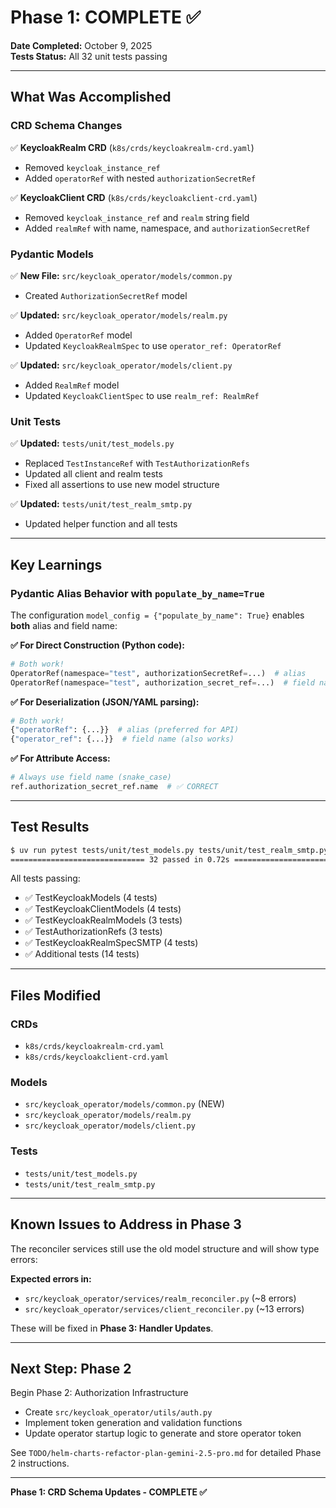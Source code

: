 # Phase 1: COMPLETE ✅

**Date Completed:** October 9, 2025  
**Tests Status:** All 32 unit tests passing

---

## What Was Accomplished

### CRD Schema Changes
✅ **KeycloakRealm CRD** (`k8s/crds/keycloakrealm-crd.yaml`)
- Removed `keycloak_instance_ref`
- Added `operatorRef` with nested `authorizationSecretRef`

✅ **KeycloakClient CRD** (`k8s/crds/keycloakclient-crd.yaml`)
- Removed `keycloak_instance_ref` and `realm` string field
- Added `realmRef` with name, namespace, and `authorizationSecretRef`

### Pydantic Models
✅ **New File:** `src/keycloak_operator/models/common.py`
- Created `AuthorizationSecretRef` model

✅ **Updated:** `src/keycloak_operator/models/realm.py`
- Added `OperatorRef` model
- Updated `KeycloakRealmSpec` to use `operator_ref: OperatorRef`

✅ **Updated:** `src/keycloak_operator/models/client.py`
- Added `RealmRef` model
- Updated `KeycloakClientSpec` to use `realm_ref: RealmRef`

### Unit Tests
✅ **Updated:** `tests/unit/test_models.py`
- Replaced `TestInstanceRef` with `TestAuthorizationRefs`
- Updated all client and realm tests
- Fixed all assertions to use new model structure

✅ **Updated:** `tests/unit/test_realm_smtp.py`
- Updated helper function and all tests

---

## Key Learnings

### Pydantic Alias Behavior with `populate_by_name=True`

The configuration `model_config = {"populate_by_name": True}` enables **both** alias and field name:

**✅ For Direct Construction (Python code):**
```python
# Both work!
OperatorRef(namespace="test", authorizationSecretRef=...)  # alias
OperatorRef(namespace="test", authorization_secret_ref=...)  # field name
```

**✅ For Deserialization (JSON/YAML parsing):**
```python
# Both work!
{"operatorRef": {...}}  # alias (preferred for API)
{"operator_ref": {...}}  # field name (also works)
```

**✅ For Attribute Access:**
```python
# Always use field name (snake_case)
ref.authorization_secret_ref.name  # ✅ CORRECT
```

---

## Test Results

```bash
$ uv run pytest tests/unit/test_models.py tests/unit/test_realm_smtp.py -v
============================== 32 passed in 0.72s ==============================
```

All tests passing:
- ✅ TestKeycloakModels (4 tests)
- ✅ TestKeycloakClientModels (4 tests)
- ✅ TestKeycloakRealmModels (3 tests)
- ✅ TestAuthorizationRefs (3 tests)
- ✅ TestKeycloakRealmSpecSMTP (4 tests)
- ✅ Additional tests (14 tests)

---

## Files Modified

### CRDs
- `k8s/crds/keycloakrealm-crd.yaml`
- `k8s/crds/keycloakclient-crd.yaml`

### Models
- `src/keycloak_operator/models/common.py` (NEW)
- `src/keycloak_operator/models/realm.py`
- `src/keycloak_operator/models/client.py`

### Tests
- `tests/unit/test_models.py`
- `tests/unit/test_realm_smtp.py`

---

## Known Issues to Address in Phase 3

The reconciler services still use the old model structure and will show type errors:

**Expected errors in:**
- `src/keycloak_operator/services/realm_reconciler.py` (~8 errors)
- `src/keycloak_operator/services/client_reconciler.py` (~13 errors)

These will be fixed in **Phase 3: Handler Updates**.

---

## Next Step: Phase 2

Begin Phase 2: Authorization Infrastructure
- Create `src/keycloak_operator/utils/auth.py`
- Implement token generation and validation functions
- Update operator startup logic to generate and store operator token

See `TODO/helm-charts-refactor-plan-gemini-2.5-pro.md` for detailed Phase 2 instructions.

---

**Phase 1: CRD Schema Updates - COMPLETE ✅**
